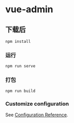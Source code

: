 # vue-admin

## 下载后
```
npm install
```

### 运行
```
npm run serve
```

### 打包
```
npm run build
```

### Customize configuration
See [Configuration Reference](https://cli.vuejs.org/config/).
